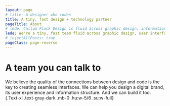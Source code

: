 ```yaml
---
layout: page
# title: A designer who codes
title: A tiny, fast design + technology partner
pageTitle: About
# lede: Callum Flack Design is fluid across graphic design, information design and frontend development. Because the quality of the connections crystalises the quality of the whole.
lede: We're a tiny, fast team fluid across graphic design, user interface design, frontend development and backend management. Everything you need to create beautifully designed hypertext products, but without the overhead.
# injectAllPosts: true
pageClass: page-reverse
---
```


<PageAboutServices></PageAboutServices>

<div class="Block-t"></div>

# A team you can talk to

We believe the quality of the connections between design and code is the key to creating seamless interfaces. We can help you design a digital brand, its user experience and information structure. And we can build it too. {.Text-xl .text-gray-dark .mb-0 .hu:w-5/6 .su:w-full}

<!-- The difference isn't obvious until it is. -->

<PageAboutTeam></PageAboutTeam>

<!-- # Win-win collaborations -->

<!-- No tools, skills or experience matter without good project definition and mutual understanding. A collaborative relationship based on dialogue and optimism is the cheapest and most effective method of obtaining this. This also helps define bigger possibilities and better constraints to work with, and anticipates problems ahead of time during the project. -->

<!-- # Location -->

<!-- Based in [tropical Cairns, Australia](https://www.instagram.com/p/BXbsNdrAt-v), Callum works with local, interstate and international clients. He plugs into product teams, agencies or work one-to-one with business owners. He enjoys travelling to meet in person and is always available for a video call. -->

<script>
import PageAboutServices from "../src/components/PageAboutServices";
import PageAboutTeam from "../src/components/PageAboutTeam";
export default {
  components: {
    PageAboutServices,
    PageAboutTeam,
  }
}
</script>

